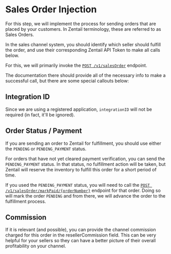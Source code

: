 # Sales Order Injection

For this step, we will implement the process for sending orders that are placed by your customers.
In Zentail terminology, these are referred to as Sales Orders.

In the sales channel system,
you should identify which seller should fulfill the order,
and use their corresponding Zentail API Token to make all calls below.

For this, we will primarily invoke the
[`POST /v1/salesOrder`](https://developer.zentail.com/docs/sales-channel-integration/b3A6MjczMjk2MjQ-create-new-sales-orders-in-zentail)
endpoint.

The documentation there should provide all of the necessary info to make a successful call, but there are some special callouts below:

## Integration ID
Since we are using a registered application, `integrationID` will not be required (in fact, it'll be ignored).

## Order Status / Payment

If you are sending an order to Zentail for fulfillment,
you should use either the `PENDING` or `PENDING_PAYMENT` status.

For orders that have not yet cleared payment verification,
you can send the `PENDING_PAYMENT` status.
In that status, no fulfillment action will be taken,
but Zentail will reserve the inventory to fulfill this order for a short period of time.

If you used the `PENDING_PAYMENT` status,
you will need to call the
[`POST /v1/salesOrder/markPaid/{orderNumber}`](https://developer.zentail.com/docs/sales-channel-integration/b3A6MjczMjk2Nzk-mark-order-paid-in-zentail)
endpoint for that order.
Doing so will mark the order `PENDING` and from there,
we will advance the order to the fulfillment process.

## Commission

If it is relevant (and possible),
you can provide the channel commission charged for this order in the resellerCommission field.
This can be very helpful for your sellers
so they can have a better picture of their overall profitability on your channel.
